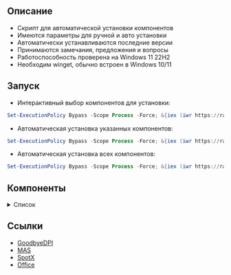 ## Описание
* Скрипт для автоматической установки компонентов
* Имеются параметры для ручной и авто установки
* Автоматически устанавливаются последние версии
* Принимаются замечания, предложения и вопросы
* Работоспособность проверена на Windows 11 22H2
* Необходим winget, обычно встроен в Windows 10/11

## Запуск
* Интерактивный выбор компонентов для установки:
```powershell
Set-ExecutionPolicy Bypass -Scope Process -Force; &{iex (iwr https://raw.githubusercontent.com/uffemcev/utilities/main/utilities.ps1); manual}
```
* Автоматическая установка указанных компонентов:
```powershell
Set-ExecutionPolicy Bypass -Scope Process -Force; &{iex (iwr https://raw.githubusercontent.com/uffemcev/utilities/main/utilities.ps1); auto -store -office -chrome}
```
* Автоматическая установка всех компонентов:
```powershell
Set-ExecutionPolicy Bypass -Scope Process -Force; &{iex (iwr https://raw.githubusercontent.com/uffemcev/utilities/main/utilities.ps1); auto -all}
```

## Компоненты
<details>
<summary>Список</summary>

* store - Обновление приложений в MS store, полезно на свежеустановленной системе для инициализации winget
* office - Office, Word, Excel 365 mondo volume license
* spotx - Spotify мод
* dpi - GoodbyeDPI, по умолчанию активируется режим 5
* directx - DirectX
* vcredist - Microsoft Visual C++ 2015-2022
* chrome - Google Chrome
* discord - Discord
* steam - Steam
* qbit - qBittorrent
* zip - 7zip
* gdrive - Google Drive
* adguard - AdGuard
* blender - Blender
* signal - Signal RGB
* codec - K-Lite Codec Pack Full, ручная установка
* nvidia - NVCleanstall, ручная установка

</details>

## Ссылки
* [GoodbyeDPI](https://github.com/ValdikSS/GoodbyeDPI)
* [MAS](https://github.com/massgravel/Microsoft-Activation-Scripts)
* [SpotX](https://github.com/amd64fox/SpotX)
* [Office](https://github.com/farag2/Office)
